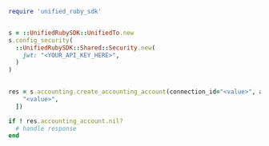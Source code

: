 <!-- Start SDK Example Usage [usage] -->
```ruby
require 'unified_ruby_sdk'


s = ::UnifiedRubySDK::UnifiedTo.new
s.config_security(
  ::UnifiedRubySDK::Shared::Security.new(
    jwt: "<YOUR_API_KEY_HERE>",
  )
)

    
res = s.accounting.create_accounting_account(connection_id="<value>", accounting_account=::UnifiedRubySDK::Shared::AccountingAccount.new(), fields_=[
    "<value>",
  ])

if ! res.accounting_account.nil?
  # handle response
end

```
<!-- End SDK Example Usage [usage] -->